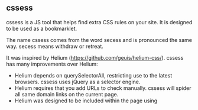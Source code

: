 cssess
------

cssess is a JS tool that helps find extra CSS rules on your site. It is designed to be used as a bookmarklet.

The name cssess comes from the word secess and is pronounced the same way. secess means withdraw or retreat.

It was inspired by Helium (https://github.com/geuis/helium-css/). cssess has many improvements over Helium:

* Helium depends on querySelectorAll, restricting use to the latest browsers. cssess uses jQuery as a selector engine.
* Helium requires that you add URLs to check manually. cssess will spider all same domain links on the current page.
* Helium was designed to be included within the page using <script>. cssess is designed to be used as a bookmarklet.

To install as a bookmarklet use the following:

javascript:(function(d,t){var j=d.createElement(t),s=d.getElementsByTagName(t)[0]||d.getElementsByTagName("link")[0];j.src='http://driverdan.github.com/cssess/cssess-min.js';s.parentNode.insertBefore(j,s);})(document,"script");

To use the un-minified version replace cssess-min.js with cssess.js.

Notes
-----

* cssess will not work cross-domain due to browser security restrictions.
* Contributions are welcome. Feel free to fork on github and submit a pull request.